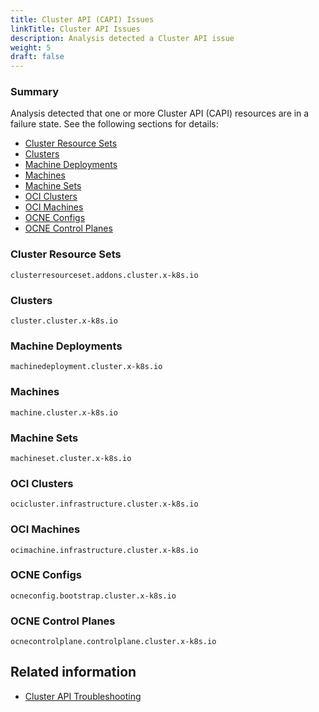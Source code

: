 ```yaml
---
title: Cluster API (CAPI) Issues
linkTitle: Cluster API Issues
description: Analysis detected a Cluster API issue
weight: 5
draft: false
---
```


### Summary
Analysis detected that one or more Cluster API (CAPI) resources are in a failure state. See the following sections for details:

- [Cluster Resource Sets](#cluster-resource-sets)
- [Clusters](#clusters)
- [Machine Deployments](#machine-deployments)
- [Machines](#machines)
- [Machine Sets](#machine-sets)
- [OCI Clusters](#oci-clusters)
- [OCI Machines](#oci-machines)
- [OCNE Configs](#ocne-configs)
- [OCNE Control Planes](#ocne-control-planes)

### Cluster Resource Sets
`clusterresourceset.addons.cluster.x-k8s.io`

### Clusters
`cluster.cluster.x-k8s.io`

### Machine Deployments
`machinedeployment.cluster.x-k8s.io`

### Machines
`machine.cluster.x-k8s.io`

### Machine Sets
`machineset.cluster.x-k8s.io`

### OCI Clusters
`ocicluster.infrastructure.cluster.x-k8s.io`

### OCI Machines
`ocimachine.infrastructure.cluster.x-k8s.io`

### OCNE Configs
`ocneconfig.bootstrap.cluster.x-k8s.io`

### OCNE Control Planes
`ocnecontrolplane.controlplane.cluster.x-k8s.io`

## Related information
* [Cluster API Troubleshooting](../../troubleshooting-clusterapi.md)
